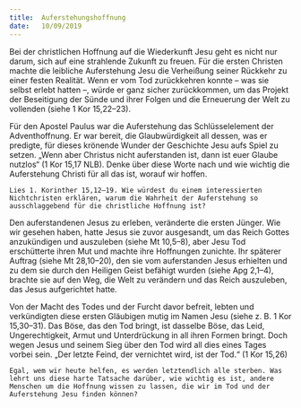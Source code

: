 ```yaml
---
title:  Auferstehungshoffnung
date:   10/09/2019
---
```


Bei der christlichen Hoffnung auf die Wiederkunft Jesu geht es nicht nur darum, sich auf eine strahlende Zukunft zu freuen. Für die ersten Christen machte die leibliche Auferstehung Jesu die Verheißung seiner Rückkehr zu einer festen Realität. Wenn er vom Tod zurückkehren konnte – was sie selbst erlebt hatten –, würde er ganz sicher zurückkommen, um das Projekt der Beseitigung der Sünde und ihrer Folgen und die Erneuerung der Welt zu vollenden (siehe 1 Kor 15,22–23).

Für den Apostel Paulus war die Auferstehung das Schlüsselelement der Adventhoffnung. Er war bereit, die Glaubwürdigkeit all dessen, was er predigte, für dieses krönende Wunder der Geschichte Jesu aufs Spiel zu setzen. „Wenn aber Christus nicht auferstanden ist, dann ist euer Glaube nutzlos“ (1 Kor 15,17 NLB). Denke über diese Worte nach und wie wichtig die Auferstehung Christi für all das ist, worauf wir hoffen.

`Lies 1. Korinther 15,12–19. Wie würdest du einem interessierten Nichtchristen erklären, warum die Wahrheit der Auferstehung so ausschlaggebend für die christliche Hoffnung ist?`

Den auferstandenen Jesus zu erleben, veränderte die ersten Jünger. Wie wir gesehen haben, hatte Jesus sie zuvor ausgesandt, um das Reich Gottes anzukündigen und auszuleben (siehe Mt 10,5–8), aber Jesu Tod erschütterte ihren Mut und machte ihre Hoffnungen zunichte. Ihr späterer Auftrag (siehe Mt 28,10–20), den sie vom auferstanden Jesus erhielten und zu dem sie durch den Heiligen Geist befähigt wurden (siehe Apg 2,1–4), brachte sie auf den Weg, die Welt zu verändern und das Reich auszuleben, das Jesus aufgerichtet hatte.

Von der Macht des Todes und der Furcht davor befreit, lebten und verkündigten diese ersten Gläubigen mutig im Namen Jesu (siehe z. B. 1 Kor 15,30–31). Das Böse, das den Tod bringt, ist dasselbe Böse, das Leid, Ungerechtigkeit, Armut und Unterdrückung in all ihren Formen bringt. Doch wegen Jesus und seinem Sieg über den Tod wird all dies eines Tages vorbei sein. „Der letzte Feind, der vernichtet wird, ist der Tod.“ (1 Kor 15,26)

`Egal, wem wir heute helfen, es werden letztendlich alle sterben. Was lehrt uns diese harte Tatsache darüber, wie wichtig es ist, andere Menschen um die Hoffnung wissen zu lassen, die wir im Tod und der Auferstehung Jesu finden können?`
